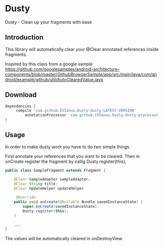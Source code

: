 # Dusty
Dusty - Clean up your fragments with ease

## Introduction
This library will automatically clear your @Clear annotated references inside fragments.

Inspired by this class from a google sample https://github.com/googlesamples/android-architecture-components/blob/master/GithubBrowserSample/app/src/main/java/com/android/example/github/util/AutoClearedValue.java

## Download
```groovy
dependencies {
	 compile 'com.github.IVIanuu.Dusty:dusty:LATEST-VERSION'
         annotationProcessor 'com.github.IVIanuu.Dusty:dusty-processor:LATEST-VERSION'
}
```
## Usage

In order to make dusty work you have to do two simple things.

First annotate your references that you want to be cleared.
Then in onCreate register the fragment by callig Dusty.register(this);

```java
public class SampleFragment extends Fragment {

    @Clear SampleAdapter sampleAdapter;
    @Clear String title;
    @Clear UpdateHelper updateHelper
    
     @Override
    public void onCreate(@Nullable Bundle savedInstanceState) {
        super.onCreate(savedInstanceState);
        Dusty.register(this);
    }
    
    ...
}
```

The values will be automatically cleared in onDestroyView.
